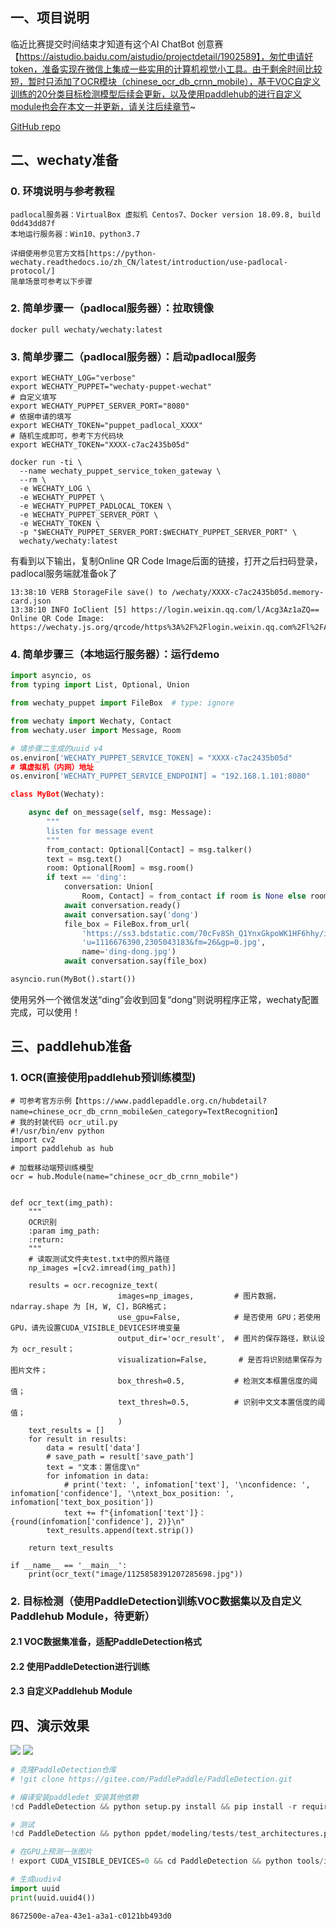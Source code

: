 ## 一、项目说明
临近比赛提交时间结束才知道有这个AI ChatBot 创意赛【https://aistudio.baidu.com/aistudio/projectdetail/1902589】，匆忙申请好token，准备实现在微信上集成一些实用的计算机视觉小工具。由于剩余时间比较短，暂时只添加了OCR模块（chinese_ocr_db_crnn_mobile），基于VOC自定义训练的20分类目标检测模型后续会更新，以及使用paddlehub的进行自定义module也会在本文一并更新，请关注后续章节~

[GitHub repo](https://github.com/w-Bro/Wechaty-Paddlehub-CV-Tools)

## 二、wechaty准备
### 0. 环境说明与参考教程
```
padlocal服务器：VirtualBox 虚拟机 Centos7、Docker version 18.09.8, build 0dd43dd87f
本地运行服务器：Win10、python3.7

详细使用参见官方文档[https://python-wechaty.readthedocs.io/zh_CN/latest/introduction/use-padlocal-protocol/]
简单场景可参考以下步骤
```
### 2. 简单步骤一（padlocal服务器）：拉取镜像
```
docker pull wechaty/wechaty:latest
```

### 3. 简单步骤二（padlocal服务器）：启动padlocal服务
```sheel
export WECHATY_LOG="verbose"
export WECHATY_PUPPET="wechaty-puppet-wechat"
# 自定义填写
export WECHATY_PUPPET_SERVER_PORT="8080"
# 依据申请的填写
export WECHATY_TOKEN="puppet_padlocal_XXXX"
# 随机生成即可，参考下方代码块
export WECHATY_TOKEN="XXXX-c7ac2435b05d"

docker run -ti \
  --name wechaty_puppet_service_token_gateway \
  --rm \
  -e WECHATY_LOG \
  -e WECHATY_PUPPET \
  -e WECHATY_PUPPET_PADLOCAL_TOKEN \
  -e WECHATY_PUPPET_SERVER_PORT \
  -e WECHATY_TOKEN \
  -p "$WECHATY_PUPPET_SERVER_PORT:$WECHATY_PUPPET_SERVER_PORT" \
  wechaty/wechaty:latest
```
有看到以下输出，复制Online QR Code Image后面的链接，打开之后扫码登录，padlocal服务端就准备ok了
```
13:38:10 VERB StorageFile save() to /wechaty/XXXX-c7ac2435b05d.memory-card.json
13:38:10 INFO IoClient [5] https://login.weixin.qq.com/l/Acg3Az1aZQ==
Online QR Code Image: https://wechaty.js.org/qrcode/https%3A%2F%2Flogin.weixin.qq.com%2Fl%2FAcg3Az1aZQ%3D%3D
```

### 4. 简单步骤三（本地运行服务器）：运行demo
```python
import asyncio, os
from typing import List, Optional, Union

from wechaty_puppet import FileBox  # type: ignore

from wechaty import Wechaty, Contact
from wechaty.user import Message, Room

# 填步骤二生成的uuid v4
os.environ['WECHATY_PUPPET_SERVICE_TOKEN] = "XXXX-c7ac2435b05d"
# 填虚拟机（内网）地址
os.environ['WECHATY_PUPPET_SERVICE_ENDPOINT] = "192.168.1.101:8080"

class MyBot(Wechaty):

    async def on_message(self, msg: Message):
        """
        listen for message event
        """
        from_contact: Optional[Contact] = msg.talker()
        text = msg.text()
        room: Optional[Room] = msg.room()
        if text == 'ding':
            conversation: Union[
                Room, Contact] = from_contact if room is None else room
            await conversation.ready()
            await conversation.say('dong')
            file_box = FileBox.from_url(
                'https://ss3.bdstatic.com/70cFv8Sh_Q1YnxGkpoWK1HF6hhy/it/'
                'u=1116676390,2305043183&fm=26&gp=0.jpg',
                name='ding-dong.jpg')
            await conversation.say(file_box)

asyncio.run(MyBot().start())
```
使用另外一个微信发送“ding”会收到回复“dong”则说明程序正常，wechaty配置完成，可以使用！

## 三、paddlehub准备
### 1. OCR(直接使用paddlehub预训练模型)
```
# 可参考官方示例【https://www.paddlepaddle.org.cn/hubdetail?name=chinese_ocr_db_crnn_mobile&en_category=TextRecognition】
# 我的封装代码 ocr_util.py
#!/usr/bin/env python
import cv2
import paddlehub as hub

# 加载移动端预训练模型
ocr = hub.Module(name="chinese_ocr_db_crnn_mobile")


def ocr_text(img_path):
    """
    OCR识别
    :param img_path:
    :return:
    """
    # 读取测试文件夹test.txt中的照片路径
    np_images =[cv2.imread(img_path)]

    results = ocr.recognize_text(
                        images=np_images,         # 图片数据，ndarray.shape 为 [H, W, C]，BGR格式；
                        use_gpu=False,            # 是否使用 GPU；若使用GPU，请先设置CUDA_VISIBLE_DEVICES环境变量
                        output_dir='ocr_result',  # 图片的保存路径，默认设为 ocr_result；
                        visualization=False,       # 是否将识别结果保存为图片文件；
                        box_thresh=0.5,           # 检测文本框置信度的阈值；
                        text_thresh=0.5,          # 识别中文文本置信度的阈值；
                        )
    text_results = []
    for result in results:
        data = result['data']
        # save_path = result['save_path']
        text = "文本：置信度\n"
        for infomation in data:
            # print('text: ', infomation['text'], '\nconfidence: ', infomation['confidence'], '\ntext_box_position: ', infomation['text_box_position'])
            text += f"{infomation['text']}：{round(infomation['confidence'], 2)}\n"
        text_results.append(text.strip())

    return text_results

if __name__ == '__main__':
    print(ocr_text("image/1125858391207285698.jpg"))
```

### 2. 目标检测（使用PaddleDetection训练VOC数据集以及自定义Paddlehub Module，待更新）
#### 2.1 VOC数据集准备，适配PaddleDetection格式

#### 2.2 使用PaddleDetection进行训练

#### 2.3 自定义Paddlehub Module

## 四、演示效果
![](https://ai-studio-static-online.cdn.bcebos.com/27fdf7b367de4932ac36217560af485dda54c94d43494479b9e87f0baf6b4e41)
![](https://ai-studio-static-online.cdn.bcebos.com/5d57b4bbd9454ef7b92ea1e99515d3389e887d8ea8b744cd93401eab063cdabc)



```python
# 克隆PaddleDetection仓库
# !git clone https://gitee.com/PaddlePaddle/PaddleDetection.git

# 编译安装paddledet 安装其他依赖
!cd PaddleDetection && python setup.py install && pip install -r requirements.txt

```


```python
# 测试
!cd PaddleDetection && python ppdet/modeling/tests/test_architectures.py
```


```python
# 在GPU上预测一张图片
! export CUDA_VISIBLE_DEVICES=0 && cd PaddleDetection && python tools/infer.py -c configs/ppyolo/ppyolo_r50vd_dcn_1x_coco.yml -o use_gpu=true weights=https://paddlemodels.bj.bcebos.com/object_detection/ppyolo.pdparams --infer_img=demo/000000570688.jpg
```


```python
# 生成uudiv4
import uuid
print(uuid.uuid4())
```

    8672500e-a7ea-43e1-a3a1-c0121bb493d0

